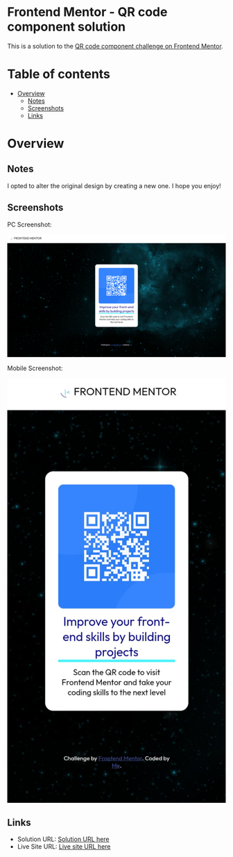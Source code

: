# Frontend Mentor - QR code component solution

This is a solution to the [QR code component challenge on Frontend Mentor](https://www.frontendmentor.io/challenges/qr-code-component-iux_sIO_H).  

# Table of contents

- [Overview](#overview)
  - [Notes]([##notes])
  - [Screenshots](##screenshots)
  - [Links](##links)
 

# Overview


## Notes

I opted to alter the original design by creating a new one. I hope you enjoy!


## Screenshots

PC Screenshot:

![](./images/qr_screenshot.png)

Mobile Screenshot:

![](./images/qr_mobile_screenshot.jpeg)


## Links

- Solution URL: [Solution URL here](https://your-solution-url.com)
- Live Site URL: [Live site URL here](https://github.com/miguel-willians/QR_code_page)




